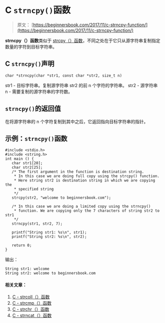 # C `strncpy()`函数

> 原文： [https://beginnersbook.com/2017/11/c-strncpy-function/](https://beginnersbook.com/2017/11/c-strncpy-function/)

**strncpy（）函数**类似于 [strcpy（）函数](https://beginnersbook.com/2017/11/c-strcpy-function/)，不同之处在于它只从源字符串复制指定数量的字符到目标字符串。

## C `strncpy()`声明

```
char *strncpy(char *str1, const char *str2, size_t n)
```

str1 - 目标字符串。复制源字符串 str2 的前 n 个字符的字符串。
str2 - 源字符串
n - 需要复制的源字符串的字符数。

## `strncpy()`的返回值

在将源字符串的 n 个字符复制到其中之后，它返回指向目标字符串的指针。

## 示例：`strncpy()`函数

```
#include <stdio.h>
#include <string.h>
int main () {
   char str1[20]; 
   char str2[25];
   /* The first argument in the function is destination string. 
    * In this case we are doing full copy using the strcpy() function. 
    * Here string str2 is destination string in which we are copying the 
    * specified string 
    */ 
   strcpy(str2, "welcome to beginnersbook.com");

   /* In this case we are doing a limited copy using the strncpy()
    * function. We are copying only the 7 characters of string str2 to str1
    */
   strncpy(str1, str2, 7);

   printf("String str1: %s\n", str1); 
   printf("String str2: %s\n", str2);

   return 0;
}
```

输出：

```
String str1: welcome
String str2: welcome to beginnersbook.com
```

#### 相关文章：

1.  [C - strcoll（）函数](https://beginnersbook.com/2017/11/c-strcoll-function/)
2.  [C - strcmp（）函数](https://beginnersbook.com/2017/11/c-strcmp-function/)
3.  [C - strchr（）函数](https://beginnersbook.com/2017/11/c-strchr-function/)
4.  [C - strncat（）函数](https://beginnersbook.com/2017/11/c-strncat-function/)